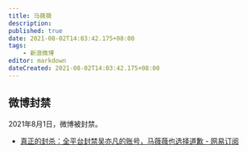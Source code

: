 ```yaml
---
title: 马薇薇
description:
published: true
date: 2021-08-02T14:03:42.175+08:00
tags:
    - 新浪微博
editor: markdown
dateCreated: 2021-08-02T14:03:42.175+08:00
---
```


## 微博封禁

2021年8月1日，微博被封禁。

+ [真正的封杀：全平台封禁吴亦凡的账号，马薇薇也选择道歉 - 网易订阅](https://web.archive.org/web/20210802052521/https://www.163.com/dy/article/GGD2R8L405486ZKY.html)

